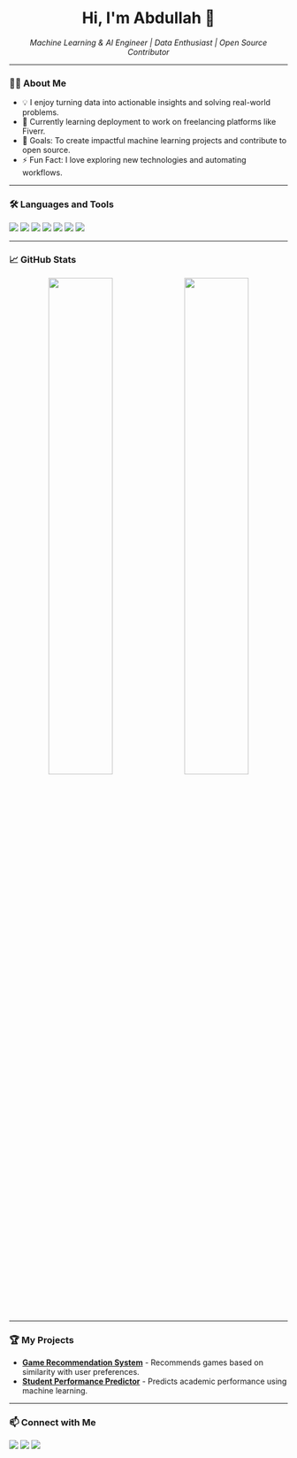 <!-- GitHub Profile README.md Template -->

  <h1 align="center">Hi, I'm Abdullah 👋</h1>
<p align="center">
  <em>Machine Learning & AI Engineer | Data Enthusiast | Open Source Contributor</em>
</p>

---

### 👨‍💻 About Me
- 💡 I enjoy turning data into actionable insights and solving real-world problems.
- 🌱 Currently learning deployment to work on freelancing platforms like Fiverr.
- 🎯 Goals: To create impactful machine learning projects and contribute to open source.
- ⚡ Fun Fact: I love exploring new technologies and automating workflows.

---

### 🛠️ Languages and Tools
<p align="left">
  <img src="https://img.shields.io/badge/Python-3776AB?style=for-the-badge&logo=python&logoColor=white"/>
  <img src="https://img.shields.io/badge/TensorFlow-FF6F00?style=for-the-badge&logo=tensorflow&logoColor=white"/>
  <img src="https://img.shields.io/badge/Scikit--Learn-F7931E?style=for-the-badge&logo=scikit-learn&logoColor=white"/>
  <img src="https://img.shields.io/badge/Keras-D00000?style=for-the-badge&logo=keras&logoColor=white"/>
  <img src="https://img.shields.io/badge/OpenCV-27338e?style=for-the-badge&logo=opencv&logoColor=white"/>
  <img src="https://img.shields.io/badge/Streamlit-FF4B4B?style=for-the-badge&logo=streamlit&logoColor=white"/>
  <img src="https://img.shields.io/badge/MediaPipe-FFDD44?style=for-the-badge&logo=mediapipe&logoColor=black"/>
</p>

---

### 📈 GitHub Stats
<p align="center">
  <img src="https://github-readme-stats.vercel.app/api?username=abdullah8644&show_icons=true&theme=radical" width="48%"/>
  <img src="https://github-readme-streak-stats.herokuapp.com/?user=abdullah8644&theme=radical" width="48%"/>
</p>

---

### 🏆 My Projects
- **[Game Recommendation System](https://github.com/Abdullah8644/Game-Recommendation-System)** - Recommends games based on similarity with user preferences.
- **[Student Performance Predictor](https://github.com/Abdullah8644/Student-Performance-Prediction)** - Predicts academic performance using machine learning.

---

### 📫 Connect with Me
<p>  
  <a href="www.linkedin.com/in/abdullah-ansir-81a108266" target="_blank"><img src="https://img.shields.io/badge/LinkedIn-0A66C2?style=for-the-badge&logo=linkedin&logoColor=white"/></a>
  <a href="mailto:abdullahansir8644@gmail.com"><img src="https://img.shields.io/badge/Email-D14836?style=for-the-badge&logo=gmail&logoColor=white"/></a>
  <a href="https://github.com/Abdulla8644" target="_blank"><img src="https://img.shields.io/badge/GitHub-181717?style=for-the-badge&logo=github&logoColor=white"/></a>
</p>

